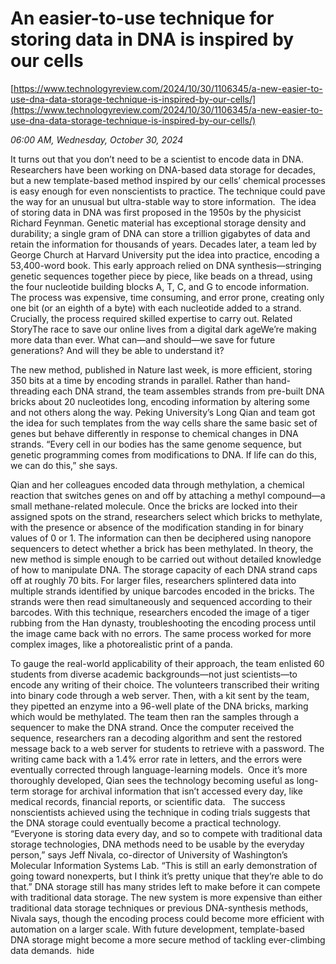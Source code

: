 # An easier-to-use technique for storing data in DNA is inspired by our cells

[https://www.technologyreview.com/2024/10/30/1106345/a-new-easier-to-use-dna-data-storage-technique-is-inspired-by-our-cells/](https://www.technologyreview.com/2024/10/30/1106345/a-new-easier-to-use-dna-data-storage-technique-is-inspired-by-our-cells/)

*06:00 AM, Wednesday, October 30, 2024*

It turns out that you don’t need to be a scientist to encode data in DNA. Researchers have been working on DNA-based data storage for decades, but a new template-based method inspired by our cells’ chemical processes is easy enough for even nonscientists to practice. The technique could pave the way for an unusual but ultra-stable way to store information.  The idea of storing data in DNA was first proposed in the 1950s by the physicist Richard Feynman. Genetic material has exceptional storage density and durability; a single gram of DNA can store a trillion gigabytes of data and retain the information for thousands of years. Decades later, a team led by George Church at Harvard University put the idea into practice, encoding a 53,400-word book.   This early approach relied on DNA synthesis—stringing genetic sequences together piece by piece, like beads on a thread, using the four nucleotide building blocks A, T, C, and G to encode information. The process was expensive, time consuming, and error prone, creating only one bit (or an eighth of a byte) with each nucleotide added to a strand. Crucially, the process required skilled expertise to carry out. Related StoryThe race to save our online lives from a digital dark ageWe’re making more data than ever. What can—and should—we save for future generations? And will they be able to understand it?

The new method, published in Nature last week, is more efficient, storing 350 bits at a time by encoding strands in parallel. Rather than hand-threading each DNA strand, the team assembles strands from pre-built DNA bricks about 20 nucleotides long, encoding information by altering some and not others along the way. Peking University’s Long Qian and team got the idea for such templates from the way cells share the same basic set of genes but behave differently in response to chemical changes in DNA strands. “Every cell in our bodies has the same genome sequence, but genetic programming comes from modifications to DNA. If life can do this, we can do this,” she says.

Qian and her colleagues encoded data through methylation, a chemical reaction that switches genes on and off by attaching a methyl compound—a small methane-related molecule. Once the bricks are locked into their assigned spots on the strand, researchers select which bricks to methylate, with the presence or absence of the modification standing in for binary values of 0 or 1. The information can then be deciphered using nanopore sequencers to detect whether a brick has been methylated. In theory, the new method is simple enough to be carried out without detailed knowledge of how to manipulate DNA. The storage capacity of each DNA strand caps off at roughly 70 bits. For larger files, researchers splintered data into multiple strands identified by unique barcodes encoded in the bricks. The strands were then read simultaneously and sequenced according to their barcodes. With this technique, researchers encoded the image of a tiger rubbing from the Han dynasty, troubleshooting the encoding process until the image came back with no errors. The same process worked for more complex images, like a photorealistic print of a panda.

To gauge the real-world applicability of their approach, the team enlisted 60 students from diverse academic backgrounds—not just scientists—to encode any writing of their choice. The volunteers transcribed their writing into binary code through a web server. Then, with a kit sent by the team, they pipetted an enzyme into a 96-well plate of the DNA bricks, marking which would be methylated. The team then ran the samples through a sequencer to make the DNA strand. Once the computer received the sequence, researchers ran a decoding algorithm and sent the restored message back to a web server for students to retrieve with a password. The writing came back with a 1.4% error rate in letters, and the errors were eventually corrected through language-learning models.  Once it’s more thoroughly developed, Qian sees the technology becoming useful as long-term storage for archival information that isn’t accessed every day, like medical records, financial reports, or scientific data.   The success nonscientists achieved using the technique in coding trials suggests that the DNA storage could eventually become a practical technology. “Everyone is storing data every day, and so to compete with traditional data storage technologies, DNA methods need to be usable by the everyday person,” says Jeff Nivala, co-director of University of Washington’s Molecular Information Systems Lab. “This is still an early demonstration of going toward nonexperts, but I think it’s pretty unique that they’re able to do that.” DNA storage still has many strides left to make before it can compete with traditional data storage. The new system is more expensive than either traditional data storage techniques or previous DNA-synthesis methods, Nivala says, though the encoding process could become more efficient with automation on a larger scale. With future development, template-based DNA storage might become a more secure method of tackling ever-climbing data demands.  hide

